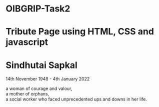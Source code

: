# OIBGRIP-Task2

# Tribute Page using HTML, CSS and javascript

# Sindhutai Sapkal
14th November 1948 - 4th January 2022

a woman of courage and valour,<br>
a mother of orphans,<br>
a social worker who faced unprecedented ups and downs in her life. 
